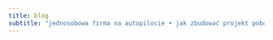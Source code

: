 ```yaml
---
title: blog
subtitle: "jednosobowa firma na autopilocie • jak zbudować projekt poboczny przy użyciu no-code / low-code, AI i podejścia jamstack"
---
```

